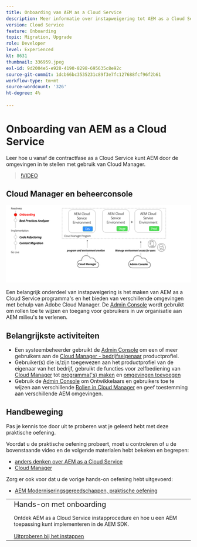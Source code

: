 ```yaml
---
title: Onboarding van AEM as a Cloud Service
description: Meer informatie over instapweigering tot AEM as a Cloud Service, vanaf de contractfase tot aan het instellen van omgevingen met gebruik van Cloud Manager.
version: Cloud Service
feature: Onboarding
topic: Migration, Upgrade
role: Developer
level: Experienced
kt: 8631
thumbnail: 336959.jpeg
exl-id: 9d2004e5-e928-4190-8298-695635c8e92c
source-git-commit: 1dcb66bc3535231c89f3e7fc127688fcf96f2b61
workflow-type: tm+mt
source-wordcount: '326'
ht-degree: 4%

---
```


# Onboarding van AEM as a Cloud Service

Leer hoe u vanaf de contractfase as a Cloud Service kunt AEM door de omgevingen in te stellen met gebruik van Cloud Manager.

>[!VIDEO](https://video.tv.adobe.com/v/336959/?quality=12&learn=on)

## Cloud Manager en beheerconsole

![Schema op hoog niveau aan boord](assets/onboarding-diagram.png)

Een belangrijk onderdeel van instapweigering is het maken van AEM as a Cloud Service programma&#39;s en het bieden van verschillende omgevingen met behulp van Adobe Cloud Manager. De [Admin Console](https://adminconsole.adobe.com/) wordt gebruikt om rollen toe te wijzen en toegang voor gebruikers in uw organisatie aan AEM milieu&#39;s te verlenen.

## Belangrijkste activiteiten

+ Een systeembeheerder gebruikt de [Admin Console](https://adminconsole.adobe.com/) om een of meer gebruikers aan de [Cloud Manager - bedrijfseigenaar](https://experienceleague.adobe.com/docs/experience-manager-cloud-manager/using/requirements/setting-up-users-and-roles.html) productprofiel.
+ Gebruiker(s) die is/zijn toegewezen aan het productprofiel van de eigenaar van het bedrijf, gebruikt de functies voor zelfbediening van [Cloud Manager](https://experienceleague.adobe.com/docs/experience-manager-cloud-manager/using/introduction-to-cloud-manager.html) tot [programma(&#39;s) maken](https://experienceleague.adobe.com/docs/experience-manager-cloud-service/implementing/using-cloud-manager/production-programs/creating-production-program.html) en [omgevingen toevoegen](https://experienceleague.adobe.com/docs/experience-manager-cloud-service/implementing/using-cloud-manager/manage-environments.html)
+ Gebruik de [Admin Console](https://adminconsole.adobe.com/) om Ontwikkelaars en gebruikers toe te wijzen aan verschillende [Rollen in Cloud Manager](https://experienceleague.adobe.com/docs/experience-manager-cloud-manager/using/requirements/setting-up-users-and-roles.html) en geef toestemming aan verschillende AEM omgevingen.

## Handbeweging

Pas je kennis toe door uit te proberen wat je geleerd hebt met deze praktische oefening.

Voordat u de praktische oefening probeert, moet u controleren of u de bovenstaande video en de volgende materialen hebt bekeken en begrepen:

+ [ anders denken over AEM as a Cloud Service](./introduction.md)
+ [Cloud Manager](./cloud-manager.md)

Zorg er ook voor dat u de vorige hands-on oefening hebt uitgevoerd:

+ [AEM Moderniseringsgereedschappen, praktische oefening](./aem-modernization-tools.md#hands-on-exercise)

<table style="border-width:0">
    <tr>
        <td style="width:150px">
            <a  rel="noreferrer"
                target="_blank"
                href="https://github.com/adobe/aem-cloud-engineering-video-series-exercises/tree/session3-onboarding#bootcamp---session-3-on-boarding"><img alt="Hands-on opslagplaats van GitHub" src="./assets/github.png"/>
            </a>        
        </td>
        <td style="width:100%;margin-bottom:1rem;">
            <div style="font-size:1.25rem;font-weight:400;">Hands-on met onboarding</div>
            <p style="margin:1rem 0">
                Ontdek AEM as a Cloud Service instapprocedure en hoe u een AEM toepassing kunt implementeren in de AEM SDK.
            </p>
            <a  rel="noreferrer"
                target="_blank"
                href="https://github.com/adobe/aem-cloud-engineering-video-series-exercises/tree/session3-onboarding#bootcamp---session-3-on-boarding" class="spectrum-Button spectrum-Button--primary spectrum-Button--sizeM">
                <span class="spectrum-Button-label has-no-wrap has-text-weight-bold">Uitproberen bij het instappen</span>
            </a>
        </td>
    </tr>
</table>
